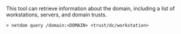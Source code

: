 This tool can retrieve information about the domain, including a list of workstations, servers, and domain trusts.
```cmd-session
> netdom query /domain:<DOMAIN> <trust/dc/workstation>
```
